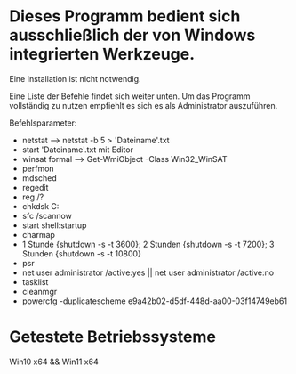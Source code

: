 # Dieses Programm bedient sich ausschließlich der von Windows integrierten Werkzeuge.

Eine Installation ist nicht notwendig.

Eine Liste der Befehle findet sich weiter unten.
Um das Programm vollständig zu nutzen empfiehlt es sich es als Administrator auszuführen.

Befehlsparameter:
 - netstat --> netstat -b 5 > 'Dateiname'.txt
 - start 'Dateiname'.txt mit Editor
 - winsat formal --> Get-WmiObject -Class Win32_WinSAT
 - perfmon
 - mdsched
 - regedit
 - reg /?
 - chkdsk C:
 - sfc /scannow
 - start shell:startup
 - charmap
 - 1 Stunde {shutdown -s -t 3600}; 2 Stunden {shutdown -s -t 7200}; 3 Stunden {shutdown -s -t 10800}
 - psr
 - net user administrator /active:yes || net user administrator /active:no
 - tasklist
 - cleanmgr
 - powercfg -duplicatescheme e9a42b02-d5df-448d-aa00-03f14749eb61

 # Getestete Betriebssysteme
 
 Win10 x64 && Win11 x64
